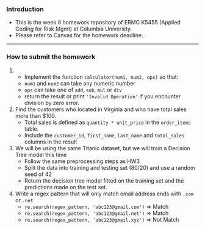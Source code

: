 ### Introduction
- This is the week 8 homework repository of ERMC K5455 (Applied Coding for Risk Mgmt) at Columbia University. 
- Please refer to Canvas for the homework deadline.

<hr>

### How to submit the homework

1. - Implement the function `calculator(num1, num2, ops)` so that:
    - `num1` and `num2` can take any numeric number
    - `ops` can take one of `add`, `sub`, `mul` or `div`
    - return the result or print `'Invalid Operation'` if you encounter division by zero error.
2. Find the customers who located in Virginia and who have total sales more than $100. 
   - Total sales is defined as `quantity * unit_price` in the `order_items` table. 
   - Include the `customer_id`, `first_name`, `last_name` and `total_sales` columns in the result
3. We will be using the same Titanic dataset, but we will train a Decision Tree model this time
   - Follow the same preprocessing steps as HW3
   - Split the data into training and testing set (80/20) and use a random seed of 42
   - Return the decision tree model fitted on the training set and the predictions made on the test set.
4. Write a regex pattern that will only match email address ends with `.com` or `.net`
   - `re.search(regex_pattern, 'abc123@gmail.com')` => Match
   - `re.search(regex_pattern, 'abc123@gmail.net')` => Match
   - `re.search(regex_pattern, 'abc123@gmail.xyz')` => Not Match
